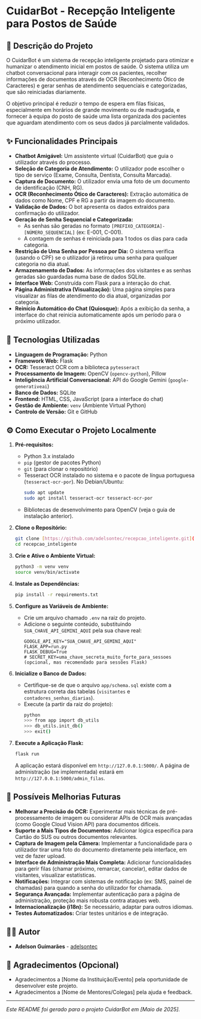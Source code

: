 # CuidarBot - Recepção Inteligente para Postos de Saúde

## 📝 Descrição do Projeto

O CuidarBot é um sistema de recepção inteligente projetado para otimizar e humanizar o atendimento inicial em postos de saúde. O sistema utiliza um chatbot conversacional para interagir com os pacientes, recolher informações de documentos através de OCR (Reconhecimento Ótico de Caracteres) e gerar senhas de atendimento sequenciais e categorizadas, que são reiniciadas diariamente.

O objetivo principal é reduzir o tempo de espera em filas físicas, especialmente em horários de grande movimento ou de madrugada, e fornecer à equipa do posto de saúde uma lista organizada dos pacientes que aguardam atendimento com os seus dados já parcialmente validados.

## ✨ Funcionalidades Principais

* **Chatbot Amigável:** Um assistente virtual (CuidarBot) que guia o utilizador através do processo.
* **Seleção de Categoria de Atendimento:** O utilizador pode escolher o tipo de serviço (Exame, Consulta, Dentista, Consulta Marcada).
* **Captura de Documento:** O utilizador envia uma foto de um documento de identificação (CNH, RG).
* **OCR (Reconhecimento Ótico de Caracteres):** Extração automática de dados como Nome, CPF e RG a partir da imagem do documento.
* **Validação de Dados:** O bot apresenta os dados extraídos para confirmação do utilizador.
* **Geração de Senha Sequencial e Categorizada:**
    * As senhas são geradas no formato `[PREFIXO_CATEGORIA]-[NÚMERO_SEQUENCIAL]` (ex: E-001, C-001).
    * A contagem de senhas é reiniciada para 1 todos os dias para cada categoria.
* **Restrição de Uma Senha por Pessoa por Dia:** O sistema verifica (usando o CPF) se o utilizador já retirou uma senha para qualquer categoria no dia atual.
* **Armazenamento de Dados:** As informações dos visitantes e as senhas geradas são guardadas numa base de dados SQLite.
* **Interface Web:** Construída com Flask para a interação do chat.
* **Página Administrativa (Visualização):** Uma página simples para visualizar as filas de atendimento do dia atual, organizadas por categoria.
* **Reinício Automático do Chat (Quiosque):** Após a exibição da senha, a interface do chat reinicia automaticamente após um período para o próximo utilizador.

## 🚀 Tecnologias Utilizadas

* **Linguagem de Programação:** Python
* **Framework Web:** Flask
* **OCR:** Tesseract OCR com a biblioteca `pytesseract`
* **Processamento de Imagem:** OpenCV (`opencv-python`), Pillow
* **Inteligência Artificial Conversacional:** API do Google Gemini (`google-generativeai`)
* **Banco de Dados:** SQLite
* **Frontend:** HTML, CSS, JavaScript (para a interface do chat)
* **Gestão de Ambiente:** `venv` (Ambiente Virtual Python)
* **Controlo de Versão:** Git e GitHub

## ⚙️ Como Executar o Projeto Localmente

1.  **Pré-requisitos:**
    * Python 3.x instalado
    * `pip` (gestor de pacotes Python)
    * `git` (para clonar o repositório)
    * Tesseract OCR instalado no sistema e o pacote de língua portuguesa (`tesseract-ocr-por`). No Debian/Ubuntu:
        ```bash
        sudo apt update
        sudo apt install tesseract-ocr tesseract-ocr-por
        ```
    * Bibliotecas de desenvolvimento para OpenCV (veja o guia de instalação anterior).

2.  **Clone o Repositório:**
    ```bash
    git clone [https://github.com/adelsontec/recepcao_inteligente.git](https://github.com/adelsontec/recepcao_inteligente.git)
    cd recepcao_inteligente
    ```

3.  **Crie e Ative o Ambiente Virtual:**
    ```bash
    python3 -m venv venv
    source venv/bin/activate
    ```

4.  **Instale as Dependências:**
    ```bash
    pip install -r requirements.txt
    ```

5.  **Configure as Variáveis de Ambiente:**
    * Crie um arquivo chamado `.env` na raiz do projeto.
    * Adicione o seguinte conteúdo, substituindo `SUA_CHAVE_API_GEMINI_AQUI` pela sua chave real:
        ```
        GOOGLE_API_KEY="SUA_CHAVE_API_GEMINI_AQUI"
        FLASK_APP=run.py
        FLASK_DEBUG=True
        # SECRET_KEY=uma_chave_secreta_muito_forte_para_sessoes (opcional, mas recomendado para sessões Flask)
        ```

6.  **Inicialize o Banco de Dados:**
    * Certifique-se de que o arquivo `app/schema.sql` existe com a estrutura correta das tabelas (`visitantes` e `contadores_senhas_diarias`).
    * Execute (a partir da raiz do projeto):
        ```bash
        python
        >>> from app import db_utils
        >>> db_utils.init_db()
        >>> exit()
        ```

7.  **Execute a Aplicação Flask:**
    ```bash
    flask run
    ```
    A aplicação estará disponível em `http://127.0.0.1:5000/`. A página de administração (se implementada) estará em `http://127.0.0.1:5000/admin_filas`.

## 🔮 Possíveis Melhorias Futuras

* **Melhorar a Precisão do OCR:** Experimentar mais técnicas de pré-processamento de imagem ou considerar APIs de OCR mais avançadas (como Google Cloud Vision API) para documentos difíceis.
* **Suporte a Mais Tipos de Documentos:** Adicionar lógica específica para Cartão do SUS ou outros documentos relevantes.
* **Captura de Imagem pela Câmera:** Implementar a funcionalidade para o utilizador tirar uma foto do documento diretamente pela interface, em vez de fazer upload.
* **Interface de Administração Mais Completa:** Adicionar funcionalidades para gerir filas (chamar próximo, remarcar, cancelar), editar dados de visitantes, visualizar estatísticas.
* **Notificações:** Integrar com sistemas de notificação (ex: SMS, painel de chamadas) para quando a senha do utilizador for chamada.
* **Segurança Avançada:** Implementar autenticação para a página de administração, proteção mais robusta contra ataques web.
* **Internacionalização (i18n):** Se necessário, adaptar para outros idiomas.
* **Testes Automatizados:** Criar testes unitários e de integração.

## 👨‍💻 Autor

* **Adelson Guimarães** - [adelsontec](https://github.com/adelsontec)

## 🙏 Agradecimentos (Opcional)

* Agradecimentos a [Nome da Instituição/Evento] pela oportunidade de desenvolver este projeto.
* Agradecimentos a [Nome de Mentores/Colegas] pela ajuda e feedback.

---

*Este README foi gerado para o projeto CuidarBot em [Maio de 2025].*
